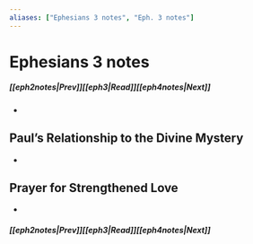 ```yaml
---
aliases: ["Ephesians 3 notes", "Eph. 3 notes"]
---
```

# Ephesians 3 notes
##### <span class=arrow-left></span>[[eph2notes|Prev]]<span class=navigation-separator></span>[[eph3|Read]]<span class=navigation-separator></span>[[eph4notes|Next]]<span class=arrow-right></span>
- 
## Paul’s Relationship to the Divine Mystery
- 
## Prayer for Strengthened Love
- 
##### <span class=arrow-left></span>[[eph2notes|Prev]]<span class=navigation-separator></span>[[eph3|Read]]<span class=navigation-separator></span>[[eph4notes|Next]]<span class=arrow-right></span>